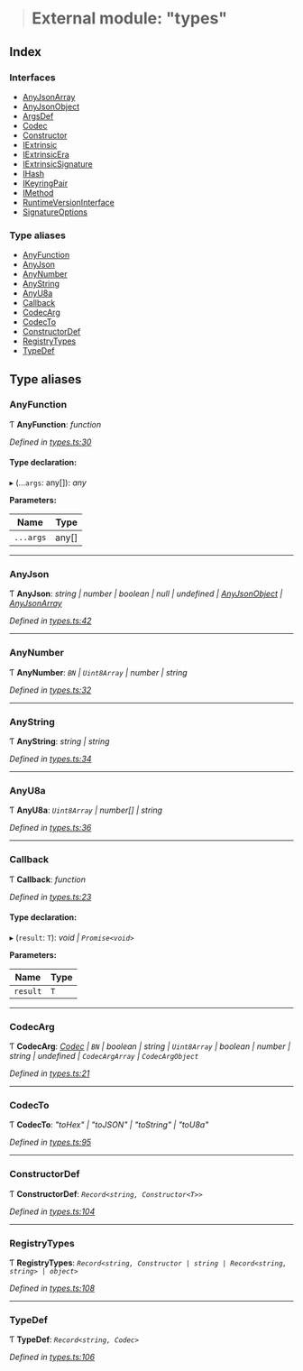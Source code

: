 > # External module: "types"

## Index

### Interfaces

* [AnyJsonArray](../interfaces/_types_.anyjsonarray.md)
* [AnyJsonObject](../interfaces/_types_.anyjsonobject.md)
* [ArgsDef](../interfaces/_types_.argsdef.md)
* [Codec](../interfaces/_types_.codec.md)
* [Constructor](../interfaces/_types_.constructor.md)
* [IExtrinsic](../interfaces/_types_.iextrinsic.md)
* [IExtrinsicEra](../interfaces/_types_.iextrinsicera.md)
* [IExtrinsicSignature](../interfaces/_types_.iextrinsicsignature.md)
* [IHash](../interfaces/_types_.ihash.md)
* [IKeyringPair](../interfaces/_types_.ikeyringpair.md)
* [IMethod](../interfaces/_types_.imethod.md)
* [RuntimeVersionInterface](../interfaces/_types_.runtimeversioninterface.md)
* [SignatureOptions](../interfaces/_types_.signatureoptions.md)

### Type aliases

* [AnyFunction](_types_.md#anyfunction)
* [AnyJson](_types_.md#anyjson)
* [AnyNumber](_types_.md#anynumber)
* [AnyString](_types_.md#anystring)
* [AnyU8a](_types_.md#anyu8a)
* [Callback](_types_.md#callback)
* [CodecArg](_types_.md#codecarg)
* [CodecTo](_types_.md#codecto)
* [ConstructorDef](_types_.md#constructordef)
* [RegistryTypes](_types_.md#registrytypes)
* [TypeDef](_types_.md#typedef)

## Type aliases

###  AnyFunction

Ƭ **AnyFunction**: *function*

*Defined in [types.ts:30](https://github.com/polkadot-js/api/blob/dd7b138/packages/types/src/types.ts#L30)*

#### Type declaration:

▸ (...`args`: any[]): *any*

**Parameters:**

Name | Type |
------ | ------ |
`...args` | any[] |

___

###  AnyJson

Ƭ **AnyJson**: *string | number | boolean | null | undefined | [AnyJsonObject](../interfaces/_types_.anyjsonobject.md) | [AnyJsonArray](../interfaces/_types_.anyjsonarray.md)*

*Defined in [types.ts:42](https://github.com/polkadot-js/api/blob/dd7b138/packages/types/src/types.ts#L42)*

___

###  AnyNumber

Ƭ **AnyNumber**: *`BN` | `Uint8Array` | number | string*

*Defined in [types.ts:32](https://github.com/polkadot-js/api/blob/dd7b138/packages/types/src/types.ts#L32)*

___

###  AnyString

Ƭ **AnyString**: *string | string*

*Defined in [types.ts:34](https://github.com/polkadot-js/api/blob/dd7b138/packages/types/src/types.ts#L34)*

___

###  AnyU8a

Ƭ **AnyU8a**: *`Uint8Array` | number[] | string*

*Defined in [types.ts:36](https://github.com/polkadot-js/api/blob/dd7b138/packages/types/src/types.ts#L36)*

___

###  Callback

Ƭ **Callback**: *function*

*Defined in [types.ts:23](https://github.com/polkadot-js/api/blob/dd7b138/packages/types/src/types.ts#L23)*

#### Type declaration:

▸ (`result`: `T`): *void | `Promise<void>`*

**Parameters:**

Name | Type |
------ | ------ |
`result` | `T` |

___

###  CodecArg

Ƭ **CodecArg**: *[Codec](../interfaces/_types_.codec.md) | `BN` | boolean | string | `Uint8Array` | boolean | number | string | undefined | `CodecArgArray` | `CodecArgObject`*

*Defined in [types.ts:21](https://github.com/polkadot-js/api/blob/dd7b138/packages/types/src/types.ts#L21)*

___

###  CodecTo

Ƭ **CodecTo**: *"toHex" | "toJSON" | "toString" | "toU8a"*

*Defined in [types.ts:95](https://github.com/polkadot-js/api/blob/dd7b138/packages/types/src/types.ts#L95)*

___

###  ConstructorDef

Ƭ **ConstructorDef**: *`Record<string, Constructor<T>>`*

*Defined in [types.ts:104](https://github.com/polkadot-js/api/blob/dd7b138/packages/types/src/types.ts#L104)*

___

###  RegistryTypes

Ƭ **RegistryTypes**: *`Record<string, Constructor | string | Record<string, string> | object>`*

*Defined in [types.ts:108](https://github.com/polkadot-js/api/blob/dd7b138/packages/types/src/types.ts#L108)*

___

###  TypeDef

Ƭ **TypeDef**: *`Record<string, Codec>`*

*Defined in [types.ts:106](https://github.com/polkadot-js/api/blob/dd7b138/packages/types/src/types.ts#L106)*